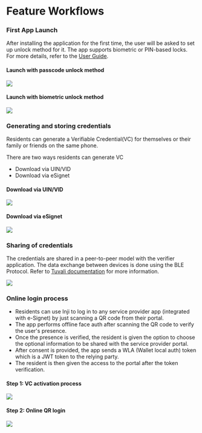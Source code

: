 # Feature Workflows


### First App Launch

After installing the application for the first time, the user will be asked to set up unlock method for it. The app supports biometric or PIN-based locks. For more details, refer to the [User Guide](https://docs.mosip.io/1.2.0/modules/mobile-application/inji-mobile-app-beta).

#### Launch with passcode unlock method
![](\_images/inji\_first\_launch\_with_\passcode.png)

#### Launch with biometric unlock method
![](\_images/inji\_first\_launch\_with_\biometric.png)

### Generating and storing credentials

Residents can generate a Verifiable Credential(VC) for themselves or their family or friends on the same phone.

There are two ways residents can generate VC
* Download via UIN/VID
* Download via eSignet

#### Download via UIN/VID

![](\_images/download\_via\_uin\_vid.png)

#### Download via eSignet

![](\_images/download\_via\_esignet.png)


### Sharing of credentials

The credentials are shared in a peer-to-peer model with the verifier application. The data exchange between devices is done using the BLE Protocol. Refer to [Tuvali documentation](https://docs.mosip.io/inji/tuvali) for more information.

![](\_images/vc\_share.png)

### Online login process

* Residents can use Inji to log in to any service provider app (integrated with e-Signet) by just scanning a QR code from their portal.
* The app performs offline face auth after scanning the QR code to verify the user's presence.
* Once the presence is verified, the resident is given the option to choose the optional information to be shared with the service provider portal.
* After consent is provided, the app sends a WLA (Wallet local auth) token which is a JWT token to the relying party.
* The resident is then given the access to the portal after the token verification.

#### Step 1: VC activation process

![](\_images/vc\_activation.png)

#### Step 2: Online QR login

![](\_images/online\_qr\_login.png)
